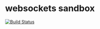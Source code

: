 # websockets sandbox
[![Build Status](https://travis-ci.com/kurdyukovpv/spring-websockets-sandbox.svg?branch=master)](https://travis-ci.com/kurdyukovpv/spring-websockets-sandbox)
